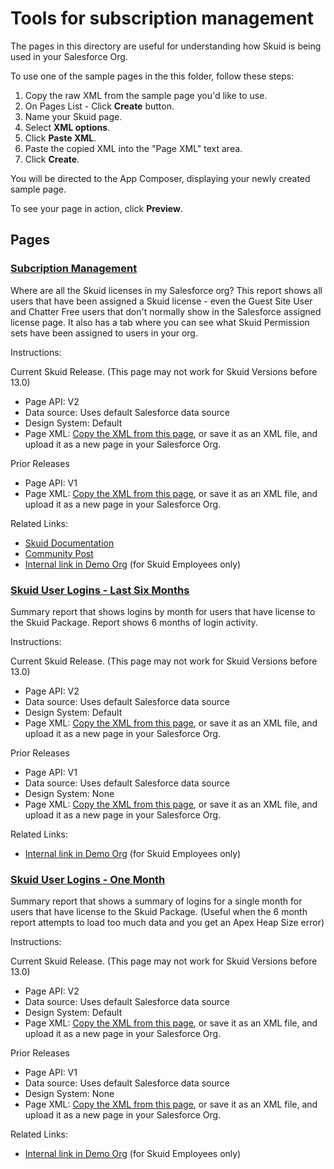 # Tools for subscription management

The pages in this directory are useful for understanding how Skuid is being used in your Salesforce Org. 

To use one of the sample pages in the this folder, follow these steps:

1. Copy the raw XML from the sample page you'd like to use.
2. On Pages List - Click **Create** button.
3. Name your Skuid page.
5. Select **XML options**.
6. Click **Paste XML**.
7. Paste the copied XML into the "Page XML" text area.
8. Click **Create**.

You will be directed to the App Composer, displaying your newly created sample page.

To see your page in action, click **Preview**.


## Pages

### <a href="SubscriptionManagement.xml" download="SubscriptionManagement.xml">Subcription Management </a>  

Where are all the Skuid licenses in my Salesforce org? This report shows all users that have been assigned a Skuid license - even the Guest Site User and Chatter Free users that don't normally show in the Salesforce assigned license page.  It also has a tab where you can see what Skuid Permission sets have been assigned to users in your org. 

Instructions: 

Current Skuid Release.  (This page may not work for Skuid Versions before 13.0) 
   - Page API:  V2
   - Data source: Uses default Salesforce data source
   - Design System: Default 
   - Page XML:  [Copy the XML from this page](SubscriptionManagement.xml), or save it as an XML file, and upload it as a new page in your Salesforce Org.  

Prior Releases
   - Page API:  V1
   - Page XML:  [Copy the XML from this page](LicenseManagement.xml), or save it as an XML file, and upload it as a new page in your Salesforce Org.  


Related Links:  
   - [Skuid Documentation](https://docs.skuid.com/latest/en/skuid/deploy/salesforce/user-access/#skuid-sample-page-license-management)
   - [Community Post](https://community.skuid.com/skuid/topics/the-users-show-2-users-and-4-licenses-but-none-available)
   - [Internal link in Demo Org](https://skuid-demo--skuid.na137.visual.force.com/apex/skuid__ui?page=SubscriptionManagement) (for Skuid Employees only)



 ### <a href="SkuidLicenseUse_V2.xml" download="SkuidLicenseUse_V2.xml">Skuid User Logins - Last Six Months</a>  

Summary report that shows logins by month for users that have license to the Skuid Package.  Report shows 6 months of login activity. 

Instructions: 

Current Skuid Release.  (This page may not work for Skuid Versions before 13.0)
   - Page API:  V2
   - Data source: Uses default Salesforce data source
   - Design System: Default 
   - Page XML:  [Copy the XML from this page](SkuidLicenseUse_V2.xml), or save it as an XML file, and upload it as a new page in your Salesforce Org.  


Prior Releases
   - Page API:  V1   
   - Data source: Uses default Salesforce data source
   - Design System: None 
   - Page XML:  [Copy the XML from this page](SiteLicenses_6months.xml), or save it as an XML file, and upload it as a new page in your Salesforce Org.  

Related Links:  
   - [Internal link in Demo Org](https://skuid-demo--skuid.na37.visual.force.com/apex/skuid__ui?page=SkuidLicenseUse_V2) (for Skuid Employees only)




### <a href="SkuidLicenseUse__1Month_V2.xml" download="SkuidLicenseUse__1Month_V2.xml">Skuid User Logins - One Month</a>  

Summary report that shows a summary of logins for a single month for users that have license to the Skuid Package.  (Useful when the 6 month report attempts to load too much data and you get an Apex Heap Size error)

Instructions: 

Current Skuid Release.  (This page may not work for Skuid Versions before 13.0)
   - Page API:  V2
   - Data source: Uses default Salesforce data source
   - Design System: Default 
   - Page XML:  [Copy the XML from this page](SkuidLicenseUse__1Month_V2.xml), or save it as an XML file, and upload it as a new page in your Salesforce Org. 

Prior Releases
   - Page API:  V1  
   - Data source: Uses default Salesforce data source
   - Design System: None 
   - Page XML:  [Copy the XML from this page](SiteLicenses_1Month.xml), or save it as an XML file, and upload it as a new page in your Salesforce Org.  

Related Links:  
   - [Internal link in Demo Org](https://skuid-demo--skuid.na37.visual.force.com/apex/skuid__ui?page=SkuidLicenseUse__1Month_V2) (for Skuid Employees only)
